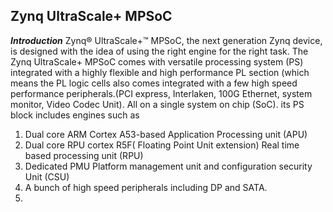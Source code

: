 ## Zynq UltraScale+ MPSoC
***Introduction***
Zynq® UltraScale+™ MPSoC, the next generation Zynq device, is designed with the idea of using the right engine for the right task. 
The Zynq UltraScale+ MPSoC comes with versatile processing system (PS) integrated with a highly flexible and high performance PL section (which means
the PL logic cells also comes integrated with a few high speed performance peripherals.(PCI express, Interlaken, 100G Ethernet, system monitor, Video Codec Unit).
All on a single system on chip (SoC).  its PS block includes engines such as 
1. Dual core ARM Cortex A53-based Application Processing unit (APU)
2. Dual core RPU cortex R5F( Floating Point Unit extension) Real time based processing unit (RPU)
3. Dedicated PMU Platform management unit and configuration security Unit (CSU)
4. A bunch of high speed peripherals including DP and SATA.
5. 
